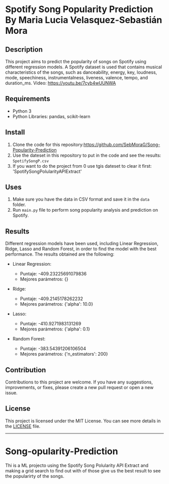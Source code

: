 # Spotify Song Popularity Prediction By Maria Lucia Velasquez-Sebastián Mora

## Description 

This project aims to predict the popularity of songs on Spotify using different regression models. A Spotify dataset is used that contains musical characteristics of the songs, such as danceability, energy, key, loudness, mode, speechiness, instrumentalness, liveness, valence, tempo, and duration_ms.
Video: https://youtu.be/7cyb4wUUNWA
## Requirements

- Python 3
- Python Libraries: pandas, scikit-learn

## Install

1. Clone the code for this repository:https://github.com/SebMoraG/Song-Popularity-Prediction
2. Use the dateset in this repository to put in the code and see the results: `SpotifySongP.csv`
3. If you want to do the project from 0 use tgis dateset to clear it first: 'SpotifySongPolularityAPIExtract'


## Uses
1. Make sure you have the data in CSV format and save it in the `data` folder.
2. Run `main.py` file to perform song popularity analysis and prediction on Spotify.

## Results

Different regression models have been used, including Linear Regression, Ridge, Lasso and Random Forest, in order to find the model with the best performance. The results obtained are the following:

- Linear Regression:
  - Puntaje: -409.23225691079836
  - Mejores parámetros: {}

- Ridge:
  - Puntaje: -409.2145178262232
  - Mejores parámetros: {'alpha': 10.0}

- Lasso:
  - Puntaje: -410.9271983131269
  - Mejores parámetros: {'alpha': 0.1}

- Random Forest:
  - Puntaje: -383.54391206106504
  - Mejores parámetros: {'n_estimators': 200}

## Contribution

Contributions to this project are welcome. If you have any suggestions, improvements, or fixes, please create a new pull request or open a new issue.

## License

This project is licensed under the MIT License. You can see more details in the [LICENSE](LICENSE) file.

****


# Song-opularity-Prediction
Thi is a ML projecto using the Spotify Song Polularity API Extract and making a grid search to find out with of those give us the best result to see the popularirty of the songs.
